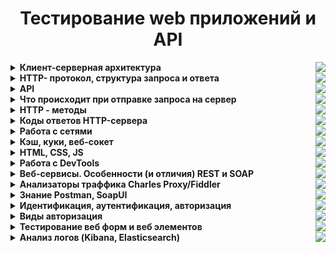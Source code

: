 <h1 align="center">Тестирование web приложений и API</h1>
<details><summary><b>Клиент-серверная архитектура</b><img align = "right" src="https://img.shields.io/badge/Изучено-50%25-blue?style=plastic&logo&logoColor=white"></summary></br> 
  
Клиентское приложение формирует запрос и отправляет его на сервер, после чего серверное программное обеспечение обрабатывает данный запрос, формирует ответ и передаёт его обратно клиенту. Протокол описывает, по каким правилам контакт клиента и сервера установлен и действует.  
  
**Как это работает:**  
- Клиент (браузер) отправляют строку запроса (HTTP-запрос), которая создается по определенным правилам, и запрашивает нужную веб-страничку на сервере.  
- Сервер принимает запрос и ищет у себя эту веб-страницу. По результатам этого поиска создается ответ клиенту (HTTP-ответ). Этот ответ тоже оформляется по определенным правилам.  
- Если все прошло успешно и страница найдена, то в этом ответе будет передан код нужной веб-страницы + дополнительная служебная информация.  
- Если произошел какой-то сбой, то будет передан код ошибки и дополнительная служебная информация.  
  
**Архитектура клиент-сервер:**  
 - *Двухуровневая.* Сторонние ресурсы не задействованы. Одна машина обрабатывает поступившие сообщения. В этом случае сервер должен быть высокопроизводительным. Несмотря на эти жесткие требования, архитектура очень надежная. Первый уровень – клиент отправляет запрос. Второй уровень – сервером принимается сообщение, обрабатывается и отправляется ответ.  
 - *Многоуровневая.* Речь идет о любой современной архитектуре СУБД. Принципиальное отличие и особенность: запросом клиента занимаются одновременно несколько серверных устройств. Операции перераспределяются, нагрузка на серверную машину снижена и оптимальная. Единственный минус: низкая надежность по сравнению с предыдущим вариантом.  
  
Преимущества и недостатки архитектуры клиент-сервер:  
  
**Плюсы:**  
 - к клиентским рабочим станциям выдвигают низкие запросы  
 - преимущественно все вычислительные операции выполняются на серверах  
 - гибкая система  
 - реально повысить защиту локальной сети  
  
**Недостатки:**  
 - серверные машины стоят в разы дороже, чем клиентские рабочие станции  
 - обслуживание серверов доверяют только квалифицированным и профессионально подготовленным специалистам  
 - работа клиентских компьютерных устройств остановлена, если в локальной сети «полетело» серверное оборудование  
</details>  

<details><summary><b>HTTP- протокол, структура запроса и ответа</b><img align = "right" src="https://img.shields.io/badge/Изучено-50%25-blue?style=plastic&logo&logoColor=white"></summary></br>  
  
**HTTP** – это протокол передачи информации в интернете, который расшифровывается как «протокол передачи гипертекста» (HyperText Transfer Protocol). Например, браузер отправляет единичный запрос на сервер, который в свою очередь обрабатывает его, формирует ответ и делится с браузером этим ответом – ресурсами в виде данных.  
  
Благодаря взаимодействию клиента и сервера в сети можно передавать данные. Изначально HTTP использовался только для гипертекстовых документов, но сейчас он может передавать любую информацию. Гипертекстовые документы также могут содержать гиперcсылки, при нажатии на которые формируется новый http-запрос, в ответе на который может содержаться другой гипертекстовый документ. Таким образом мы перемещаемся по страницам в интернете.  
  
HTTP-запрос состоит из трех элементов:  
1. стартовой строки, которая задает параметры запроса или ответа  
2. заголовка, который описывает сведения о передаче и другую служебную информацию  
3. тело (его не всегда можно встретить в структуре). Обычно в нем как раз лежат передаваемые данные. От заголовка тело отделяется пустой строкой. Важнейшим элементом структуры запроса является стартовая строка. Благодаря ей сервер понимает, что от него хотят.  
  
Вот как она устроена: **Метод + URL + HTTP/Версия**  
  
**Метод (иногда его называют HTTP-глаголом)** – описывает, какое именно действие нужно совершить со страницей. Можно придумать самые разные, но стандартных методов девять: GET, HEAD, POST, PUT, DELETE, CONNECT, OPTIONS, TRACE, PATCH. Их функциональность раскрывается в названии, они позволяют получить данные (GET), отправить данные на сервер (POST), удалить (DELETE) или заменить часть (PATCH). Чаще всего используют GET и POST, они нужны для чтения и отправки данных на сервер. Например вы зашли в соцсеть, увидели пост и решили оставить комментарий. Или зашли в интернет-магазин, решили что-то купить и оставили данные карты.  
  
**URL (Uniform Resource Locator)** – единообразный идентификатор ресурса, идентифицирует ресурс и определяет его точное местоположение. Именно с помощью URL записаны ссылки в интернете.  
  
**Версия** показывает, какую версию протокола нужно использовать в ответе сервера.  
  
HTTP-ответ строится примерно по тому же принципу, что и запрос: **HTTP/Версия + Код состояния + Пояснение**  
  
**Версия** совпадает с **версией** в запросе.  
  
**Код состояния** показывает статус запроса. Это трехзначное число, благодаря которому можно узнать, получен ли запрос, обработан ли он, какие ошибки есть. Например, одна из самых известных ошибок – 404 – сообщает о том, что сервер не нашел ресурс по адресу. Возможно, в запросе опечатка, ошибка или он не соответствует протоколу.  
  
**Чем отличаются HTTP и HTTPS**  
**HTTPS** – это расширение протокола HTTP, которое обеспечивает защиту передаваемых данных. Для сайта это важный параметр, так как шифрование позволяет ему обезопасить информацию, которую туда вводят люди (пароли, реквизиты кредитных карт), от хакерских атак. HTTP-протокол передает данные в открытую, поэтому их легко перехватить.  
  
HTTPS защищен SSL-сертификатом. Благодаря ему уязвимые данные шифруются сначала на клиенте (браузере, например) в результате чего они становятся похожи на случайный набор символов и только потом отправляются на сервер. Каждый раз при HTTP-запросе шифр меняется, поэтому успеть подобрать ключ и украсть данные довольно трудно.

</details>  

<details><summary><b>API</b><img align = "right" src="https://img.shields.io/badge/Изучено-40%25-blue?style=plastic&logo&logoColor=white"></summary></br>  
  
**API (аббревиатура от Application Programming Interface)** – интерфейс программирования приложений, позволяющий сервисам взаимодействовать, получать доступ и обмениваться данными.  
По сути API выступает в роли посредника между двумя приложениями или сервисами – оно предоставляет решения (классы, функции, структуры), реализованные в одном сервисе, и создает среду для создания нового приложения с применением этих решений.  
Пример *использования API, знакомый большинству интернет-пользователей – регистрация на сайте с помощью аккаунта социальной сети. Благодаря API сайт может подключиться к базе данных социальной сети и получить нужную ему информацию.*   
  
API можно подразделять по типу доступа:  
 - **Внутренние API** - доступны внутренним разработчикам компании и сотрудникам, используются для оптимизации рабочих процессов и снижения затрат  
 - **Партнерские API** - доступны бизнес-партнерам и потребителям продукта или услуги, используются для оптимизации процессов и разработки  
 - **Публичные API**  - доступны всем, используются для создания новых сервисов и популяризации существующего направления  
  
**Плюсы API:**  
 - Самый главный плюс работы с API – это экономия времени при разработке собственных сервисов. Программист получает готовые решения и ему не нужно тратить время на написание кода для функционала, который уже давно реализован  
 - В API могут учитываться нюансы, которые сторонний разработчик может не учесть или просто не знать, API дает приложениям определенную системность и предсказуемость – одна и та же функция с помощью API может быть реализована в разных приложениях так, что будет понятна и знакома всем пользователям  
 - API дает сторонним разработчикам доступ к закрытым сервисам  
  
**Минусы:**  
 - Если в основной сервис вносятся изменения и доработки, в API они могут попасть не сразу  
 - Разработчику доступны готовые решения, как именно они реализованы и как выглядит исходный код, он не знает  
 - API предназначен в первую очередь для общего использования, он может не подойти для создания какого-то особого функционала  
  
**Использование API на практике**  
Самые распространенные способы использования различных API разработчиками и компаниями по всему миру:  
1. Добавление в свои сервисы функционала социальных сетей и мессенджеров, калькуляторов валют, погоды и т.д. Стандартное рабочее решение, которое не требует долгих месяцев программирования  
2. Доступ к популярному сервису или хранилищу данных с соблюдением всех требований безопасности  
3. Внутренние нужды компании, например, разработка мобильного приложения под сайт, с последующей систематизацией всех данных  
  
</details>  

<details><summary><b>Что происходит при отправке запроса на сервер</b><img align = "right" src="https://img.shields.io/badge/Изучено-40%25-blue?style=plastic&logo&logoColor=white"></summary></br>   
  
Кратко:  
1. Вычисление IP адреса для указанного url через DNS сервер
2. Отправка браузером GET-запроса на сервер
3. Получение HTTP ответа от сервера
4. Загрузка страницы и всего что ей нужно
5. Формирование DOM-дерева
6. Формирование дерева рендера и сам рендеринг
7. Выполнение скриптов

Подробно:  
  
**Отправляем GET запрос:**
- Вводим url в адресную строку http://google.com
- Посылается запрос в DNS-сервер
- DNS-сервер определит IP адрес данного домена
- Браузер связывается с веб-сервером по этому адресу с портом :80
- Браузер отправляет серверу запрос и заголовки  
- После этого браузер отправляет серверу единичную пустую строку, сигнализируя о том, что содержимое сообщения закончилось.  
  
**Получаем ответ сервера:**
- Сервер отвечает специальным кодом, который обозначает статус запроса и включает ответ следующей формы: 200 OK [заголовки ответа]
- После этого посылается пустая строка
- Затем отправляется оставшийся контент HTML-страницы www.google.com.
- В зависимости от заголовков сервер может закрыть соединение или сохранять его  
  
**Загружаем документ страницы:**  
- Движок рендеринга начинает получать содержимое запрашиваемого документа от сетевого механизма браузера.
- HTML-парсер формирует из разметки DOM-дерево.
- Браузер начинает подгружать внешние ресурсы, связанные со страницей (стили, изображения, скрипты и так далее).
- На этом этапе браузер помечает документ, как интерактивный и начинает разбирать скрипты, находящиеся в «отложенном» состоянии: то есть те из них, что должны быть исполнены после парсинга.
- После этого статус документа устанавливается в состояние «complete» и инициируется событие загрузки («load»).
Отрисовываем страницу:
- Путём перебора DOM-узлов и вычисления для каждого узла значений CSS-стилей создаётся «Дерево рендера» (Render Tree или Frame Tree).
- Происходит сам процесс рендеринга
- После завершения рендеринга, браузер исполняет JavaScript-код
- Скрипты могут потребовать обработки дополнительных сетевых запросов, изменять страницу или её шаблон, что приведёт к повторению этапа рендеринга и отрисовки"
</details>  

<details><summary><b>HTTP - методы</b><img align = "right" src="https://img.shields.io/badge/Изучено-60%25-blue?style=plastic&logo&logoColor=white"></summary></br>  
  
**Метод GET** - запрашивает информацию из указанного источника и не влияет на его содержимое. Запрос доступен для кеширования данных и добавления в закладки. Длина запроса ограничена (макс. длина URL - 2048). Примечание: Строка запроса (имя/значение) отправляется в URL.  
  
Запрос:  
*GET /doc.txt HTTP/1.1  
Host: site.com*  
  
Ответ:  
*HTTP/1.1 200 OK  
Content-Type: text/plain; charset=UTF-8  
Title: Заголовок  
Text: Текст*  
  
**Метод POST** - используется для отправки данных, что может оказывать влияние на содержимое ресурса. В отличие от метода GET запросы POST не могут быть кешированы, они не остаются в истории браузера и их нельзя добавить в закладки. Запросы POST не ограничиваются в объеме. Примечание: Отправляемые данные содержатся в теле запроса.
  
Запрос:  
*POST /doc.txt HTTP/1.1  
Host: site.com  
Title=Заголовок  
Text=Текст*  
  
Если файла не было, возвращается ответ:  
*HTTP/1.1 201 Created  
Location: /doc.txt*  
  
Если файл был, возвращается ответ:  
*HTTP/1.1 200 OK  
Content-Type: text/plain; charset=UTF-8  
Добавлен контент в пустой файл «doc.txt»*  
  
**Метод HEAD**  - аналогичен методу GET, однако в ответе сервера содержится только заголовок, без тела. Обычно применяется для того, чтобы проверить, существует ли ресурс по указанному адресу, а также не изменился ли он с момента последнего обращения.  
  
Запрос:  
*HEAD /doc.txt HTTP/1.1  
Host: site.com*  
  
Ответ:  
*HTTP/1.1 200 OK  
Content-Type: text/plain; charset=UTF-8*  
  
**Метод PUT** - загружает содержимое запроса на указанный в запросе URI. Если по заданному URI ресурса нет, то сервер создает его, возвращая статус 201 (Created).  
  
Запрос:  
*PUT /doc.txt HTTP/1.1  
Host: site.com  
Title=Новый заголовок  
Text=Новый текст*  
  
Если файл был, возвращается ответ:  
*HTTP/1.1 200 OK  
Content-Type: text/plain; charset=UTF-8  
Изменен контент в файле «doc.txt»*  
  
Если файла не было, возвращается ответ:  
*HTTP/1.1 201 Created  
Content-Type: text/plain; charset=UTF-8  
Изменен контент в файле «doc.txt»*  
  
**Метод DELETE** - удаляет указанный ресурс.  
  
Запрос:  
*DELETE /doc.txt HTTP/1.1  
Host: site.com*  
  
Ответ:  
*HTTP/1.1 200 OK  
Content-Type: text/plain; charset=UTF-8  
Файл «doc.txt» удален*  
  
**Метод  OPTIONS** - используется для описания параметров коммуникации между клиентом и сервером.  
  
**Метод CONNECT** - преобразует соединение запроса в прозрачный TCP/IP-туннель.  
  
Все HTTP Methods можно разделить на три большие группы:  
**Безопасные** — не меняют данные, можно выполнять их в любой последовательности. К ним относятся GET, HEAD и OPTIONS.  
**Идемпотентные** — при повторном выполнении результаты ожидаемо одинаковые. GET, HEAD, PUT, DELETE, OPTIONS, TRACE.  
**Неидемпотентные** — при повторном выполнении результаты будут отличаться. POST и PATCH.  
</details>  
  
<details><summary><b>Коды ответов HTTP-сервера</b><img align = "right" src="https://img.shields.io/badge/Изучено-30%25-blue?style=plastic&logo&logoColor=white"></summary></br>  
  
**Код состояния HTTP** - часть первой строки ответа сервера, который информирует клиента о результате запроса.   
Состоит он из трех цифр, первая из которых указывает на класс состояния. За цифрами идет фраза, которая объясняет причину ответа.  
  
<table>
  <tr>
    <th>Статус кода </th>
    <th>Сообщение</th>
    <th>Описание</th>
  </tr>
  <tr>
    <td colspan="3" align = "center"><b>1xx:  Информация</b></td>
  </tr>
  <tr>
    <td>100</td>
    <td>Continue</td>
    <td>Продолжай. Сервер удовлетворён начальными сведениями о запросе, и клиент может продолжать</td>
  </tr>
  <tr>
    <td>101</td>
    <td>Switching Protocols</td>
    <td>Переключение протоколов. Клиент, пославший запрос, предлагает перейти на более подходящий для указанного ресурса протокол</td>
  </tr>
  <tr>
    <td>103</td>
    <td>Checkpoint</td>
    <td>Контрольная точка. Используется в запросах с возможностью продолжения для возобновления после прерывания запросов POST или PUT</td>
  </tr> 
  <tr>
    <td colspan="3" align = "center"><b>2xx: Успех</b></td>
  </tr>
  <tr>
    <td>200</td>
    <td>OK</td>
    <td>OK — успешный запрос. HTTP запрос успешно обработан</td>
  </tr>   
  <tr>
    <td>201</td>
    <td>Created</td>
    <td>Создано. В результате успешного выполнения запроса был создан новый ресурс</td>
  </tr> 
  <tr>
    <td>202</td>
    <td>Accepted</td>
    <td>Принято. Запрос был принят в обработку, но обработка еще не завершена</td>
  </tr> 
  <tr>
    <td>203</td>
    <td>Non-Authoritative Information</td>
    <td>Не авторитетная информация. Запрос был успешно обработан (аналогично ответу 200), но в этом случае передаваемая информация была взята не из первичного источника (например, из резервной копии или другого сервера) и может быть неактуальной</td>
  </tr>
  <tr>
    <td>204</td>
    <td>No Content</td>
    <td>Нет контента.Запрос был успешно обработан, но не вернул какой-либо контент</td>
  </tr>
  <tr>
    <td>205</td>
    <td>Reset Content</td>
    <td>Сброс контента. Запрос был обработан, но не вернул контент. При этом требуется сброс введенных данных клиентом</td>
  </tr>
  <tr>
    <td>206</td>
    <td>Partial Content</td>
    <td>Часть контента. Сервер успешно обработал только часть запроса</td>
  </tr>
  <tr>
    <td colspan="3" align = "center"><b>3xx: Перенаправление</b></td>
  </tr>  
  <tr>
    <td>300</td>
    <td>Multiple Choices</td>
    <td>Выбор из нескольких вариантов. Сервер передаёт с сообщением список из нескольких возможных вариантов перенаправления альтернатив (максимум 5 вариантов). Клиент может выбрать один из них</td>
  </tr>
  <tr>
    <td>301</td>
    <td>Moved Permanently</td>
    <td>Окончательно перемещено. Страница окончательно перемещена на другой URL</td>
  </tr>
  <tr>
    <td>302</td>
    <td>Found</td>
    <td>Найдено /временно перемещено. Запрашиваемая страница была найдена / временно перенесена на другой URL</td>
  </tr>  
  <tr>
    <td>303</td>
    <td>See Other</td>
    <td>Cмотрите другое. Запрашиваемая страница не найдена по другому URL</td>
  </tr>
  <tr>
    <td>304</td>
    <td>Not Modified</td>
    <td>Без изменений. Запрашиваемый документ не был изменен с момента последнего запроса</td>
  </tr> 
  <tr>
    <td>306</td>
    <td>Switch Proxy</td>
    <td>Использовавшийся раньше код ответа, в настоящий момент зарезервирован</td>
  </tr>  
  <tr>
    <td>307</td>
    <td>Temporary Redirect</td>
    <td>Временный редирект. Запрашиваемый ресурс на короткое время доступен по другому URL</td>
  </tr> 
  <tr>
    <td>308</td>
    <td>Resume Incomplete</td>
    <td>Перемещено навсегда / возобновление после прерывания. Запрашиваемая страница была перенесена на новый URL на постоянной основе (редирект 308 сохраняет HTTP метод, в отличии от 301-го, где возможно его изменение), либо предлагается возобновить прерванный PUT или POST запрос</td>
  </tr>
  <tr>
    <td colspan="3" align = "center"><b>4xx: Ошибки клиента</b></td>
  </tr> 
  <tr>
    <td>400</td>
    <td>Bad Request</td>
    <td>Некорректный запрос. Запрос не может быть обработан, поскольку содержит синтаксическую ошибку</td>
  </tr>
  <tr>
    <td>401</td>
    <td>Unauthorized</td>
    <td>Не авторизован. Запрос обрабатывается, но доступ к запрашиваемому ресурсу не предоставляется, поскольку клиент не авторизован</td>
  </tr> 
  <tr>
    <td>402</td>
    <td>Payment Required</td>
    <td>Не используется. Зарезервирован для использования в будущем</td>
  </tr> 
  <tr>
    <td>403</td>
    <td>Forbidden</td>
    <td>Запрещено. Сервер понял запрос, но он не выполняет его из-за ограничений прав доступа к указанному ресурсу</td>
  </tr>
  <tr>
    <td>404</td>
    <td>Not Found</td>
    <td>Не найдено. Запрашиваемая страница не найдена. Сервер понял запрос, но не нашёл соответствующего ресурса по указанному URL (Самая распространенная ошибка в Интернете, возникает из-за неправильно указанного URL)</td>
  </tr>
  <tr>
    <td>405</td>
    <td>Method Not Allowed</td>
    <td>Mетод не поддерживается. Запрос был сделан методом, который не поддерживается данным ресурсом</td>
  </tr>
  <tr>
    <td>406</td>
    <td>Not Acceptable</td>
    <td>Не принимается. Сервер может сгенерировать только такой ответ, который клиент не принимает. (например, на другом языке)</td>
  </tr>
  <tr>
    <td>407</td>
    <td>Proxy Authentication Required</td>
    <td>Требуется аутентификация прокси. Ответ аналогичен коду 401 за исключением того, что аутентификация производится для прокси-сервера</td>
  </tr>
  <tr>
    <td>408</td>
    <td>Request Timeout</td>
    <td>Время ожидания истекло. Запрос клиента к серверу занял слишком много времени</td>
  </tr>
  <tr>
    <td>409</td>
    <td>Conflict</td>
    <td>Конфликт. Запрос не может быть обработан по причине конфликта с другим запросом или конфигурацией сервера</td>
  </tr>  
  <tr>
    <td>410</td>
    <td>Gone</td>
    <td>Недоступен. Доступный по указанному URL раньше был доступен, но был удалён или недоступен</td>
  </tr>
  <tr>
    <td>411</td>
    <td>Length Required</td>
    <td>Нужна длина. Длина контента не определена, и сервер не принимает запрос без этого. Повторный запрос должен содержать заголовок ""Content-Length""</td>
  </tr>
  <tr>
    <td>412</td>
    <td>Precondition Failed</td>
    <td>Не выполнено предварительное условие. Предварительное условие, указанное в запросе, не было выполнено</td>
  </tr>
  <tr>
    <td>413</td>
    <td>Request Entity Too Large</td>
    <td>Слишком большой запрос. Размер запроса превышает максимальный размер запроса, принимаемого сервером</td>
  </tr>  
  <tr>
    <td>414</td>
    <td>Request-URI Too Long</td>
    <td>Слишком длинный URI. Серверу не удается обработать запрос по причине длинного URI. Такая ошибка может возникнуть, когда клиент пытается передать длинные параметры через метод GET, а не POST</td>
  </tr>
  <tr>
    <td>415</td>
    <td>Unsupported Media Type</td>
    <td>Неподдерживаемый формат. Формат не поддерживается, и сервер не может принять запрос</td>
  </tr>
  <tr>
    <td>416</td>
    <td>Requested Range Not Satisfiable</td>
    <td>Недопустимый диапазон. Диапазон байтов, запрошенный клиентом, находится за пределами ресурса</td>
  </tr>
  <tr>
    <td>417</td>
    <td>Expectation Failed</td>
    <td>Ожидания не оправдались. Сервер не может удовлетворить требования заголовка Expect, так как поле заголовка не соответствует ожиданиям</td>
  </tr>
  <tr>
    <td colspan="3" align = "center"><b>5xx: Ошибки сервера</b></td>
  </tr>
  <tr>
    <td>500</td>
    <td>Internal Server Error</td>
    <td>Внутренняя ошибка сервера. Любая внутренняя ошибка сервера, которую сервер не может конкретизировать</td>
  </tr>
  <tr>
    <td>501</td>
    <td>Not Implemented</td>
    <td>Не реализовано. Сервер не распознает указанного в запросе метода и не может обработать запрос</td>
  </tr>
  <tr>
    <td>502</td>
    <td>Bad Gateway</td>
    <td>Ошибка шлюза. Сервер, выступая в роли шлюза или прокси-сервера, получил недействительное ответное сообщение от вышестоящего сервера</td>
  </tr>
  <tr>
    <td>503</td>
    <td>Service Unavailable</td>
    <td>Сервис недоступен. Сервер не доступен в данный момент (перегружен, отключен, на техническом обслуживании)</td>
  </tr>
  <tr>
    <td>504</td>
    <td>Gateway Timeout</td>
    <td>Время ожидания ответа шлюзом истекло. Сервер, выступая в роли шлюза или прокси-сервера, не получил ответа от вышестоящего сервера в отведенное время</td>
  </tr>
  <tr>
    <td>505</td>
    <td>HTTP Version Not Supported</td>
    <td>Версия HTTP не поддерживается. Версия протокола HTTP, используемая в запросе, не поддерживается сервером</td>
  </tr>
  <tr>
    <td>511</td>
    <td>Network Authentication Required</td>
    <td>ребуется аутентификация. Для получения доступа к сети, клиент должен пройти аутентификацию. Ошибка генерируется сервером-посредником, к примеру, сервером интернет-провайдера, если нужно ввести пароль для получения доступа к сети через платную точку доступа</td>
  </tr>  
</table>  
</details>
   
<details><summary><b>Работа с сетями</b><img align = "right" src="https://img.shields.io/badge/Изучено-30%25-blue?style=plastic&logo&logoColor=white"></summary></br>  
<img width = '500' align ='right' src="https://media.fs.com/images/community/upload/kindEditor/202205/04/osi-and-tcpip-dod-1651635668-kyjUkvqPPo.jpg" />   
  
**Сетевая модель OSI (базовая эталонная модель взаимодействия открытых систем)** — абстрактная сетевая модель для коммуникаций и разработки сетевых протоколов.  
На этапе зарождения компьютерных сетей не было единых стандартов. Каждый разработчик использовал свои наработки, которые не работали с технологиями других. Очевидно, что необходимо было придумывать общее решение. Эту задачу взяла на себя международная организация по стандартизации (ISO — International Organization for Standartization). После изучения и анализа технологий различных разработчиков и вендоров родилась модель OSI, релиз которой состоялся в 1984 году. Модель вобрала в себя и систематизировала все наработки и технические реализации. Проблема ее была только в том, что ее разрабатывали около 7 лет. Пока специалисты спорили, как ее лучше сделать, другие модели модернизировались и набирали обороты. В настоящее время модель OSI не используют. Она применяется только в качестве обучения сетям и на теории объясняет как устроена и работает сеть.  
  
**Сетевая модель OSI**  
 - состоит из 7 уровней  
 - каждый уровень выполняет определенную ему роль и задачи  
 - нельзя перескакивать с уровня на уровень  
 - весь путь должен проходить строго с верхнего на нижний и с нижнего на верхний. Такие процессы получили название инкапсуляция (с верхнего на нижний) и деинкапсуляция (с нижнего на верхний)  
 - на каждом уровне передаваемая информация называется по-разному  
  
**Уровни OSI**  
  
<img width = '700'  align ='center' src="https://learn.trudmore.ru/assets/uploads/2017/08/osi.png" />  
  
**Первый, физический уровень (physical layer, L1)**  
Отвечает за обмен физическими сигналами между физическими устройствами, «железом». Компьютерное железо не понимает, что такое картинка или что на ней изображено, железу картинка понятна только в виде набора нулей и единиц, то есть бит. В данном случае бит является блоком данных протокола, сокращенно PDU (Protocol Data Unit).  
Каждый уровень имеет свои PDU, представляемые в той форме, которая будет понятна на данном уровне и, возможно, на следующем до преобразования. Работа с чистыми данными происходит только на уровнях с пятого по седьмой.  
Устройства физического уровня оперируют битами. Они передаются по проводам (например, через оптоволокно) или без проводов (например, через Bluetooth или IRDA, Wi-Fi, GSM, 4G и так далее).  
  
**Второй уровень, канальный (data link layer, L2)**  
Второй уровень решает проблему адресации при передаче информации. Канальный уровень получает биты и превращает их в кадры (frame, также «фреймы»). Задача здесь — сформировать кадры с адресом отправителя и получателя, после чего отправить их по сети.  
У канального уровня есть два подуровня — это MAC и LLC. MAC (Media Access Control, контроль доступа к среде) отвечает за присвоение физических MAC-адресов, а LLC (Logical Link Control, контроль логической связи) занимается проверкой и исправлением данных, управляет их передачей.  
На втором уровне OSI работают коммутаторы, их задача — передать сформированные кадры от одного устройства к другому, используя в качестве адресов только физические MAC-адреса.  
  
**Третий уровень, сетевой (network layer, L3)**  
На третьем уровне появляется новое понятие — маршрутизация. Для этой задачи были созданы устройства третьего уровня — маршрутизаторы (их еще называют роутерами). Маршрутизаторы получают MAC-адрес от коммутаторов с предыдущего уровня и занимаются построением маршрута от одного устройства к другому с учетом всех потенциальных неполадок в сети.  
На сетевом уровне активно используется протокол ARP (Address Resolution Protocol — протокол определения адреса). С помощью него 64-битные MAC-адреса преобразуются в 32-битные IP-адреса и наоборот, тем самым обеспечивается инкапсуляция и декапсуляция данных.  
  
**Четвертый уровень, транспортный (transport layer, L4)**  
Четвертый уровень — главной задачей является транспортировка пакетов. Естественно, при транспортировке возможны потери, но некоторые типы данных более чувствительны к потерям, чем другие. Например, если в тексте потеряются гласные, то будет сложно понять смысл, а если из видеопотока пропадет пара кадров, то это практически никак не скажется на конечном пользователе. Поэтому, при передаче данных, наиболее чувствительных к потерям на транспортном уровне используется протокол TCP, контролирующий целостность доставленной информации.  
Для мультимедийных файлов небольшие потери не так важны, гораздо критичнее будет задержка. Для передачи таких данных, наиболее чувствительных к задержкам, используется протокол UDP, позволяющий организовать связь без установки соединения.  
При передаче по протоколу TCP, данные делятся на сегменты. Сегмент — это часть пакета. Когда приходит пакет данных, который превышает пропускную способность сети, пакет делится на сегменты допустимого размера. Сегментация пакетов также требуется в ненадежных сетях, когда существует большая вероятность того, что большой пакет будет потерян или отправлен не тому адресату. При передаче данных по протоколу UDP, пакеты данных делятся уже на датаграммы. Датаграмма (datagram) — это тоже часть пакета, но ее нельзя путать с сегментом.  
Первые четыре уровня — специализация сетевых инженеров, но с последними тремя они не так часто сталкиваются, потому что пятым, шестым и седьмым занимаются разработчики.  
  
**Пятый уровень, сеансовый (session layer, L5)**  
Сеансовый уровень отвечает за поддержку сеанса или сессии связи. Пятый уровень оказывает услугу следующему: управляет взаимодействием между приложениями, открывает возможности синхронизации задач, завершения сеанса, обмена информации.  
Службы сеансового уровня зачастую применяются в средах приложений, требующих удаленного вызова процедур, т.е. чтобы запрашивать выполнение действий на удаленных компьютерах или независимых системах на одном устройстве (при наличии нескольких ОС).  
Примером работы пятого уровня может служить видеозвонок по сети. Во время видеосвязи необходимо, чтобы два потока данных (аудио и видео) шли синхронно. Когда к разговору двоих человек прибавится третий — получится уже конференция. Задача пятого уровня — сделать так, чтобы собеседники могли понять, кто сейчас говорит.  
  
**Шестой уровень, представления данных (presentation layer, L6)**  
Шестой уровень занимается тем, что представляет данные (которые все еще являются PDU) в понятном человеку и машине виде. Например, когда одно устройство умеет отображать текст только в кодировке ASCII, а другое только в UTF-8, перевод текста из одной кодировки в другую происходит на шестом уровне.  
Шестой уровень также занимается представлением картинок (в JPEG, GIF и т.д.), а также видео-аудио (в MPEG, QuickTime). Помимо перечисленного, шестой уровень занимается шифрованием данных, когда при передаче их необходимо защитить.  
  
**Седьмой уровень, прикладной (application layer)**  
Прикладной уровень — это то, с чем взаимодействуют пользователи, своего рода графический интерфейс всей модели OSI, с другими он взаимодействует по минимуму.  
Все услуги, получаемые седьмым уровнем от других, используются для доставки данных до пользователя. Протоколам седьмого уровня не требуется обеспечивать маршрутизацию или гарантировать доставку данных, когда об этом уже позаботились предыдущие шесть. Задача седьмого уровня — использовать свои протоколы, чтобы пользователь увидел данные в понятном ему виде.  
Протоколы здесь используют UDP (например, DHCP) или TCP (например, HTTP, HTTPS, SFTP (Simple FTP), DNS). Прикладной уровень является самым верхним по иерархии, но при этом его легче всего объяснить.  

</details>
  
<details><summary><b>Кэш, куки, веб-сокет</b><img align = "right" src="https://img.shields.io/badge/Изучено-60%25-blue?style=plastic&logo&logoColor=white"></summary></br> 
  
**Кэшем** называется место на диске или в оперативной памяти, где хранится временная информация. Наиболее распространенный тип кэша — браузерный, он помогает сэкономить трафик и время загрузки страниц (что является важным показателем эффективной работы сайта и положительно сказывается на пользовательском опыте). С помощью технологии кэширования HTML-страниц, изображений и других веб-элементов сайты загружаются значительно быстрее при их повторном посещении. Кэш здесь выступает своеобразным промежуточным буфером. Для отображения веб-страниц браузер обращается к кэшу, а остальное содержимое запрашивает с сервера.  
  
Браузерное кэширование для клиент-серверного приложения схематично можно представить себе так:  
 - Клиент (браузер) отправляет запрос на сервер с целью загрузить определенную веб-страницу  
 - Сервер на своей стороне формирует ответ и возвращает клиенту пакеты данных, содержащих элементы веб-страницы (HTML и CSS файлы, скрипты, мультимедиа и т.д.)  
 - Браузер получает ответ от сервера и отображает страницу, при этом кэшируя некоторые данные  

**Cookie** — это небольшие служебные файлы, которые хранятся на компьютере пользователя. Они содержат данные, относящиеся к пользователю, его предпочтениям и действиям на конкретном сайте: данные для авторизации (логин и пароль), индивидуальные настройки, посещенные страницы, совершенные действия, товары в корзине, дата и время посещения и т.д. Когда пользователь повторно заходит на сайт, браузер отправляет cookie на сервер, чтобы рассказать сайту о предыдущих активностях пользователя. Cookie обладают определенным сроком жизни, по истечении которого они удаляются.  
  
**Зачем нужны cookie?**   
Cookie помогают улучшить пользовательский опыт использования интернет-ресурсов, сделать работу в интернете более комфортной и быстрой.  
Приведем примеры использования:  
 - Аутентификация пользователя: благодаря cookie пользователям не приходится при каждом посещении сайта заново вводить логин и пароль. Нагрузка на сервер несколько снижается (поскольку данные подтягиваются не напрямую с сервера)  
 - Покупки в интернет-магазинах: cookie позволяют запоминать выбранные товары, так, что они сохраняются в корзине, даже если закрыть сайт/приложение  
 - Персональные предпочтения и настройки пользователя: сохранение этих данных помогают не настраивать заново при каждом посещении регион, язык, стиль оформления и т.д.   
В соответствии с Общим регламентом по защите данных (GDPR) веб-сайты должны оповещать пользователей об использовании файлов cookie, как они и делают с помощью всплывающих окон. Отказаться от использования можно (если такая возможность предоставляется), по правилам GDPR доступ к сервису при этом не будет запрещен или ограничен. Однако надо помнить, что в этом случае пользоваться, например, интернет-магазином станет неудобно. 
  
**Разница между куки и кэш**  
 - Cookie хранят данные, относящиеся к пользователю, его предпочтениям, настройкам и действиям на веб-страницах и используются для более комфортного использования интернет-ресурсов. Кэш хранит некоторое содержимое веб-сайта и используется для ускорения доступа к данным, снижения нагрузки на сервер, более быстрой загрузки сайта. 
 - Cookie-файлы весят обычно немного, поскольку представляют собой текстовые документы, в то время как кэш может занимать много места.  
 - Cookie обычно удаляются по истечению срока действия, в то время как кэш хранится на устройстве до тех пор, пока пользователь вручную его не очистит.  
  
**Веб-сокеты (Web Sockets)** — это передовая технология, которая позволяет создавать интерактивное соединение между клиентом (браузером) и сервером для обмена сообщениями в режиме реального времени. Веб-сокеты, в отличие от HTTP, позволяют работать с двунаправленным потоком данных, что делает эту технологию совершенно уникальной.  
  
**WebSocket** особенно хорош для сервисов, которые нуждаются в постоянном обмене данными, например онлайн игры, торговые площадки, чат-приложения, работающие в реальном времени, и т.д.
</details>
  
<details><summary><b>HTML, CSS, JS</b><img align = "right" src="https://img.shields.io/badge/Изучено-60%25-blue?style=plastic&logo&logoColor=white"></summary></br> 
   
<b>Справочники:</b>
  
<a height = 100href="https://www.w3schools.com/html/"><img  src="https://img.shields.io/badge/-html-05122A?style=for-the-badge&logo=HTML5&logoColor=1572B6" /> </a>
<a href="https://www.w3schools.com/css/"><img  src= "https://img.shields.io/badge/CSS3-1572B6?style=for-the-badge&logo=css3&logoColor=white" /> </a>
<a href="https://www.w3schools.com/js/" target="_blank"><img  src="https://img.shields.io/badge/javascript%20-%23323330.svg?&style=for-the-badge&logo=javascript&logoColor=%23F7DF1E" /> </a>  
  
**HTML** отображает язык разметки гипертекста. «Язык разметки» означает, что HTML использует теги для идентификации различных типов контента и целей, которые каждый преследует на веб-странице.

Для разметки используются **HTML-теги**, также известные как «элементы». Они имеют довольно интуитивные типы: заголовки, теги абзацев, теги изображений и т. д. 
Каждая веб-страница состоит из нескольких тегов HTML, обозначающих определенный тип контента на странице. Каждый тип содержимого на странице «обернут», т. е. окружен тегами. Например, слова, которые вы сейчас читаете, являются частью абзаца. Если кодировать эту страницу с нуля, этот абзац начался бы с тега абзаца открытия: &lt;p&gt;. Часть «тега» обозначается открытыми скобками, а буква «p» сообщает компьютеру, что мы открываем абзац вместо какого-либо другого типа содержимого.  
  
После того, как тег был открыт, все следующее содержимое считается частью этого тега, пока вы не закроете его. Когда абзац заканчивается, нужно ставить тег заключительного абзаца: &lt;/ p&gt;. Обратите внимание, что закрывающие теги выглядят точно так же, как открывающие теги, за исключением того, что после левой угловой скобки есть косая черта. Вот пример:  
  
*&lt;p&gt; Это абзац. &lt;/ p&gt;*
  
Используя HTML, вы можете добавлять заголовки, форматировать абзацы, разрывы строк, создавать списки, выделять текст, создавать специальные символы, вставлять изображения, создавать ссылки, создавать таблицы, управлять некоторым стилем и многое другое.  
  
**CSS** - это каскадные таблицы стилей. Этот язык разметки определяет, как HTML-элементы веб-сайта должны отображаться на интерфейсе страницы.  
Если HTML - это гипсокартон, CSS - это краска.  
  
В то время как HTML является основной структурой сайта, CSS - это то, что дает всему вашему сайту стиль. Цвета, интересные шрифты и фоновые изображения – все это заслуга CSS. Этот язык влияет на все настроение веб-страницы, что делает его невероятно мощным инструментом и важным навыком для веб-разработчиков. Он также позволяет веб-сайтам адаптироваться к различным размерам экрана и типам устройств.  
  
**JavaScript** - это логический язык программирования, который можно использовать для изменения содержимого веб-сайта и заставить его вести себя по-разному в ответ на действия пользователя. Общее использование JavaScript включает в себя окна подтверждения, призывы к действию и добавление новых идентификаторов к существующей информации. Короче говоря, JavaScript - это язык программирования, который позволяет веб-разработчикам создавать интерактивные сайты с динамичными элементами.  
 - Всплывающие окна  
Одним из примеров JavaScript в действии являются окна, которые появляются на вашем экране. Подумайте, как в последний раз, когда вы ввели свою информацию в онлайн-форму, и появилось окно с подтверждением, попросив вас нажать «ОК» или «Отменить», чтобы продолжить. Это стало возможным благодаря JavaScript - в коде вы найдете инструкцию if else, которая говорит компьютеру делать что-то одно, если пользователь нажимает «ОК», и другое дело, если пользователь нажимает «Отмена».  
 - Призыв к действию  
Другим примером JavaScript является призыв к действию (CTA), подобно тем, которые помещаются в сообщения в блоге, которые появляются в нижней правой части экрана. Вот как это выглядит:  
 - Сохранение новой информации  
JavaScript особенно полезен для назначения новых идентификаторов существующим элементам веб-сайта в соответствии с решениями, которые пользователь делает во время посещения страницы. Предположим, вы создаете целевую страницу с формой, которую хотите генерировать, путем сбора информации о посетителе сайта. Возможно, у вас есть «строка» JavaScript, предназначенная для имени пользователя. Эта строка может выглядеть примерно так:  
`function updateFirstname() {`  
`let firstname = prompt('First Name');`  
`}`
  
Затем, после того как посетитель веб-сайта вводит свое имя и любую другую информацию, требуемую на целевой странице и представляет форму, это действие обновляет идентификацию первоначально неопределенного элемента «firstname» в вашем коде.  
 - Безопасность, игры и спецэффекты  
Другие варианты использования JavaScript: создание паролей безопасности, формы проверки, интерактивные игры, анимации и спецэффекты. Он также используется для создания мобильных приложений и создания серверных приложений. Вы можете добавить JavaScript в HTML-документ, добавив эти «скрипты» или фрагменты кода JavaScript в заголовок или тело вашего документа. Программировать – достаточно непросто, но как только вы изучите основы, будет легче освоить более продвинутые языки программирования.
  
</details>
<details><summary><b>Работа с DevTools</b><img align = "right" src="https://img.shields.io/badge/Изучено-70%25-blue?style=plastic&logo&logoColor=white"></summary></br> 
  
**Chrome DevTools** — это набор инструментов, встроенных в браузер Google Chrome, для создания и отладки сайтов. С их помощью можно просматривать исходный код сайта, отлаживать работу frontend: HTML, CSS и JavaScript. Также DevTools позволяет проверять сетевой трафик, быстродействие сайта и многое другое.  
  
**Как начать работу с DevTools**  
Инструмент используют инженеры по тестированию, веб-разработчики и другие специалисты. Открыть DevTools из браузера Google Chrome можно тремя способами:  
 - Сочетанием горячих клавиш: для Windows и Linux Ctrl + Shift + I, для macOS cmd + Shift + I  
 - В контекстном меню: на странице в любом месте кликнуть правой кнопкой мыши и выбрать «Просмотреть код». Главное — не путать с «Просмотр кода страницы», эта опция покажет исходный код вне DevTools.  
 - Через меню браузера: в правом верхнем углу нажать на три точки, в меню выбрать раздел «Дополнительные инструменты» и далее «Инструменты разработчика».  
  
**Какие вкладки есть в DevTools**    
<img height = '400' src="https://blog.skillfactory.ru/wp-content/uploads/2021/11/2-3.png" />  
**Elements.** Здесь отображается весь HTML- и CSS-код открытой страницы. На данной вкладке можно просмотреть и внести исправления в файлы CSS и JavaScript, изменить элементы DOM (программного интерфейса (API) для HTML- и XML-документов). Отредактировать HTML-элементы на странице, открытой в браузере, можно, кликнув по нужному элементу правой кнопкой мыши и выбрав пункт Edit as HTML. Изменения можно наблюдать в режиме реального времени. Манипуляции отображаются только в браузере и не видны другим пользователям. Для того чтобы применить исправленное, необходимо поработать с соответствующими файлами на веб-сервере.  
  
<img height = '400' src="https://blog.skillfactory.ru/wp-content/uploads/2021/11/3-4.png" />   
  
**Console.** Консоль позволяет смотреть вывод JavaScript, а также исполнять свой код для тестирования и отладки страницы. Если на открытой странице не подгрузились какие-либо данные, например стили, шрифты или картинки, здесь отобразятся соответствующие ошибки с подробным описанием. Также в консоль можно ввести команду на языке JavaScript, и она выполнится.  
Вкладка Console отображает все ошибки при загрузке страницы  
  
<img height = '400' src="https://blog.skillfactory.ru/wp-content/uploads/2021/11/4-4.png" />   
    
**Sources.** Вкладка отображает загруженные файлы из всех источников, к которым обращался сайт. В большей степени она используется при отладке кода, позволяет увидеть все файлы и просмотреть их содержимое. Sources можно использовать в качестве полноценного редактора кода, получив доступ к локальным файлам через Workspaces.  
  
<img height = '400' src="https://blog.skillfactory.ru/wp-content/uploads/2021/11/5-3.png" />   
      
**Network.** На вкладке отображаются сетевые запросы, который делает сайт. Как правило, ее используют при оптимизации скорости загрузки страницы, а также для мониторинга выполняемых запросов. Запросы к данным представлены в виде таблицы. Сверху расположены инструменты: очистка таблицы, включение и отключение записи запросов и другие. Под таблицей можно увидеть количество запросов, общее время загрузки всех данных, время загрузки DOM и ресурсов, участвующих в отображении текущей страницы.  
  
<img height = '400' src="https://blog.skillfactory.ru/wp-content/uploads/2021/11/7-3.png" />   
        
**Performances.** Вкладка отображает нагрузку, которую создает сайт на компьютер пользователя. Здесь можно увидеть показатели FPS, загрузки CPU и сетевые запросы, необходимые данные и инструменты для повышения производительности страницы. На панели есть таймлайн использования сети, выполнения JavaScript и загрузки памяти. После первого построения таймлайнов можно найти данные о всем жизненном цикле страницы и выполнении кода.  
Также можно посмотреть время исполнения отдельных частей кода и выбрать конкретный период на шкале, чтобы увидеть, какие процессы происходили в этот интервал. Все это позволяет проанализировать каждое событие, которое происходило в момент загрузки или во время взаимодействия с пользователем.  
  
<img height = '400' src="https://blog.skillfactory.ru/wp-content/uploads/2021/11/6-3.png" />   
  
**Memory.** Здесь расположено несколько инструментов, которые помогают отслеживать, какую нагрузку на систему оказывает выполнение кода:  
 - **Heap Snapshot.** С помощью него можно посмотреть, как распределяется память между объектами JavaScript и связанными с ними элементами DOM.  
 - **Allocation instrumentation on timeline.** Этот инструмент используется для устранения утечек памяти. Он показывает, как распределяется память между переменными в коде.  
 - **Allocation sampling.** Профайлер записывает, как распределяется память на отдельные функции JavaScript.  
  
<img height = '400' src="https://blog.skillfactory.ru/wp-content/uploads/2021/11/8-3.png" />   
  
**Application.** Панель, где можно быстро очистить хранилище и кэш, а также управлять базами данных.  
  
<img height = '400' src="https://blog.skillfactory.ru/wp-content/uploads/2021/11/9-3.png" />   
  
**Security.** Отвечает за надежность ресурса. Здесь можно получить информацию о данных протокола и сертификата безопасности, если они есть. Также, если источник небезопасный, узнать, какие именно запросы не защищены. Поэтому этот инструмент, как правило, используется для решения проблем со смешанным контентом и другими подобными задачами.  
  
<img height = '400' src="https://blog.skillfactory.ru/wp-content/uploads/2021/11/10-3.png" />   
  
**Lighthouse.** На этой вкладке можно проверить производительность сайта.  
 1. **Performance.** Позволяет узнать скорость загрузки сайта. Итоговый показатель зависит от времени загрузки интерактивных элементов, шрифтов и прочего контента, а также от времени блокировки и отрисовки стилей.  
 2. **Progressive Web App.** Позволяет проверить, регистрирует ли сайт Service Workers, возможна ли работа сайта офлайн, а также возвращает ошибку 200.
 3. **Best Practices.** Помогает проверить безопасность сайта и узнать, применяются ли современные стандарты веб-разработки. На показатель влияет использование устаревших API, HTTPS, корректность кодировки и многое другое.  
 4. **Accessibility.** Позволяет узнать, насколько удобен сайт, как воспринимается контент и можно ли управлять интерфейсом и передвигаться по сайту без мыши.
 5. **SEO.** Позволяет понять, насколько соблюдаются рекомендации Google по оптимизации сайта. На показатель влияют использование метатегов, наличие alt у изображений, адаптивная верстка и пр.  
</details>
<details><summary><b>Веб-сервисы. Особенности (и отличия) REST и SOAP</b><img align = "right" src="https://img.shields.io/badge/Изучено-50%25-blue?style=plastic&logo&logoColor=white"></summary></br> 
  
**Веб-сервисы (или веб-службы)** — это технология, позволяющая системам обмениваться данными друг с другом через сетевое подключение. Обычно веб-сервисы работают поверх протокола HTTP или протокола более высокого уровня. Веб-сервис — просто адрес, ссылка, обращение к которому позволяет получить данные или выполнить действие.  
  
Главное отличие веб-сервиса от других способов передачи данных: стандартизированность. Приняв решение использовать веб-сервисы, можно сразу переходить к структуре данных и доступным функциям. Например, В SOAP (как более строгом протоколе), уже решён вопрос уведомления об ошибках.  
  
Самые известные способы реализации веб-сервисов:  
 - XML-RPC (XML Remote Procedure Call) — протокол удаленного вызова процедур с использованием XML. Прародитель SOAP. Предельно прост в реализации  
 - SOAP (Simple Object Access Protocol) — стандартный протокол по версии W3C. Четко структурирован и задокументирован  
 - JSON-RPC (JSON Remote Procedure Call) — более современный аналог XML-RPC. Основное отличие — данные передаются в формате JSON  
 - REST (Representational State Transfer) — архитектурный стиль взаимодействия компьютерных систем в сети основанный на методах протокола HTTP  
 - специализированные протоколы для конкретного вида задач, такие как GraphQL  
 - менее распространенный, но более эффективный gRPC, передающий данные в бинарном виде и использующий HTTP/2 в качестве транспорта  
  
**REST** — это архитектурный стиль.  
Специфика REST — использование HTTP в качестве транспортного протокола. Он подразумевает наилучшее использование функций, предоставляемых HTTP — методы запросов, заголовки запросов, ответы, заголовки ответов и т. д.  
  
**Преимущества:**
 - простота реализации  
 - экономичность в плане ресурсов  
 - не требует программных надстроек (json_decode есть почти в каждом языке)  
  
**Недостатки:**
 - отсутствие спецификации  
 - неоднозначность методов управления данными  
<img width = '700' src="https://www.intervolga.ru/upload/medialibrary/fe6/fe6bf6d5c55ceeb7705b185e5ed02b4c.png" />
  
**Где REST лучше использовать и почему:**  
1. В сервисах, которые будут использоваться из javascript. Тут и говорить нечего, javascript хорошо работает с json, поэтому именно его и надо предоставлять  
2. В сервисах, которые будут использоваться из языков, в которых нет возможности сгенерировать прокси клиента. Это Objective-C, например. Не нужно парсить вручную SOAP-конверт, это незачем  
3. Когда существуют очень высокие требования к производительности. Это, как правило, очень интенсивно используемые API, вроде Twitter API или Google API  
  
**SOAP** — это формат обмена сообщениями. 
  
**Преимущества:**
 - отраслевой стандарт по версии W3C  
 - наличие строгой спецификации  
 - широкая поддержка в продуктах Microsoft  
 - однозначность  
   
**Недостатки:**  
 - сложность реализации  
 - сложность / ресурсоемкость парсинга XML-данных  
  
Специфика SOAP — это формат обмена данными. С SOAP это всегда SOAP-XML, который представляет собой XML, включающий:  
— *Envelope (конверт)* – корневой элемент, который определяет сообщение и пространство имен, использованное в документе  
— *Header (заголовок)* – содержит атрибуты сообщения, например: информация о безопасности или о сетевой маршрутизации  
— *Body (тело)* – содержит сообщение, которым обмениваются приложения  
— *Fault* – необязательный элемент, который предоставляет информацию об ошибках, которые произошли при обработке сообщений. И запрос, и ответ должны соответствовать структуре SOAP  
 <img width = '700' src="https://www.intervolga.ru/upload/medialibrary/20f/20f87aba3e6cd7ba538301283daee271.png" />
  
SOAP – это целое семейство протоколов и стандартов, откуда напрямую вытекает, что это более тяжеловесный и сложный вариант с точки зрения машинной обработки. Поэтому REST работает быстрее.  
  
**Формат обмена сообщениями**  
 - В SOAP используете формат SOAP XML для запросов и ответов.  
 - В REST такого фиксированного формата нет. Вы можете обмениваться сообщениями на основе XML, JSON или любого другого удобного формата. JSON является самым популярным среди используемых форматов.  
  
**Определения услуг**  
 - SOAP использует WSDL (Web Services Description Language) — язык описания веб-сервисов и доступа к ним, основанный на языке XML.  
 - REST не имеет стандартного языка определения сервиса. Несмотря на то, что WADL был одним из первых предложенных стандартов, он не очень популярен. Более популярно использование Swagger или Open API.  
  
**Простота реализации**  
RESTFful веб-сервисы, как правило, гораздо проще реализовать, чем веб-сервисы на основе SOAP.  
REST обычно использует JSON, который легче анализировать и обрабатывать. В дополнение к этому, REST не требует наличия определения службы для предоставления веб-службы.  
Однако в случае SOAP вам необходимо определить свой сервис с использованием WSDL, и при обработке и анализе сообщений SOAP-XML возникают большие накладные расходы.  
  
**«REST vs SOAP» можно перефразировать в «Простота vs Стандарты»**  
  
Пример: *букмекерская контора заказала сервис для работы с футбольной статистикой. Пользовательский функционал – получить список матчей, получить детали о матче. Для редакторов – редактировать (Create, Edit, Delete) список матчей, редактировать детали матча. Для такой задачи однозначно надо выбирать подход REST и получать бенефиты от его простоты и естественности во взаимодействии с HTTP. Не нужны нам здесь SOAP-конверты, SOAP-главпочтамты и SOAP-авиапочта, которая может использовать любую марку самолета.*  
  
Теперь пример посложнее: *та же букмекерская контора захотела API для ставок на live матчи. Эта процедура включает в себя многочисленные проверки, например, продолжает ли ставка быть актуальной, не изменился ли коэффициент, не превышена ли максимальная сумма ставки для маркета. После этого происходит денежная транзакция, результаты которой записываются в основную и в резервные базы данных. Лишь после этого клиенту приходит ответ об успешности операции. Здесь явно прослеживается ориентация на операции, имеются повышенные требования к безопасности и устойчивости приложения, поэтому целесообразно использовать SOAP.*  
</details>
<details><summary><b>Анализаторы траффика Charles Proxy/Fiddler</b><img align = "right" src="https://img.shields.io/badge/Изучено-0%25-blue?style=plastic&logo&logoColor=white"></summary></br> 

</details>
<details><summary><b>Знание Postman, SoapUI</b><img align = "right" src="https://img.shields.io/badge/Изучено-20%25-blue?style=plastic&logo&logoColor=white"></summary></br> 

</details>
<details><summary><b>Идентификация, аутентификация, авторизация</b><img align = "right" src="https://img.shields.io/badge/Изучено-60%25-blue?style=plastic&logo&logoColor=white"></summary></br> 
  
**Идентификация** — это процедура распознавания субъекта по его идентификатору (проще говоря, это определение имени, логина или номера)    
Идентификация выполняется при попытке войти в какую-либо систему (например, в операционную систему или в сервис электронной почты)  
  
**Аутентификация** – это процедура проверки подлинности (пользователя проверяют с помощью пароля, письмо проверяют по электронной подписи и т.д.)  
Чтобы определить чью-то подлинность, можно воспользоваться тремя факторами:  
 - Пароль – то, что мы знаем (слово, PIN-код, код для замка, графический ключ)
 - Устройство – то, что мы имеем (пластиковая карта, ключ от замка, USB-ключ)
 - Биометрика – то, что является частью нас (отпечаток пальца, портрет, сетчатка глаза)

    + **Многофакторная аутентификация**  
Представляет собой метод, при котором пользователю для доступа к учетной записи или подтверждения операции с денежными средствами необходимо двумя различными факторами доказать, что именно он владелец учетной записи или что именно он осуществляет вход.  
Среди видов многофакторной аутентификации наиболее распространена двухфакторная аутентификация (2FA — 2-factor authentication) – метод, при котором пользователю для получения доступа необходимо предоставить два разных типа аутентификационных данных, например, что-то известное только пользователю (пароль) и что-то присущее только пользователю (отпечаток пальца).
  
    + **Однофакторная двухэтапная аутентификация**  
Благодаря тому, что смартфоны стали неотъемлемой частью нашей жизни, именно они стали одним из способов подтверждения личности пользователя. Они являются токенами для доступа к различным ресурсам. В этом случае одноразовый пароль генерируется или с помощью специального приложения, или приходит по SMS – это максимально простой для пользователя метод.  
<img width = '800' src="https://safe-surf.ru/upload/medialibrary/813/autent.png" />  
    
**Авторизация** – это предоставление доступа к какому-либо ресурсу  
    
Пример: *пользователь хочет войти в свой аккаунт Google (Google подходит лучше всего, потому что там процедура входа явным образом разбита на несколько простейших этапов)*   
 - Сачала система запрашивает логин, пользователь его указывает, система распознает его как существующий — это **идентификация**. После этого Google просит ввести пароль, пользователь его вводит, и система соглашается, что пользователь действительно настоящий, ведь пароль совпал, — это **аутентификация**  
 - Возможно, Google дополнительно спросит еще и одноразовый код из SMS или приложения. Если пользователь и его правильно введет, то система окончательно согласится с тем, что он настоящий владелец аккаунта, — это **двухфакторная аутентификация**  
 - После этого система предоставит пользователю право читать письма в его почтовом ящике и все остальное — это **авторизация**  
  
</details>
<details><summary><b>Виды авторизация</b><img align = "right" src="https://img.shields.io/badge/Изучено-40%25-blue?style=plastic&logo&logoColor=white"></summary></br> 
  
**Виды режимов авторизации**  
Для удобства пользователей, для использования имеющейся в наличии аппаратуры и для обеспечения выполнения требований безопасности, созданы различные виды режимов авторизации. Часто используется комбинация нескольких таких режимов. Различают такие их типы:  
 - по способу доступа: онлайн и офлайн  
 - по методу разграничения прав: дискреционное, мандатное, на основе ролей, контекста или решетки  
 - по типу кода: логин-пароль, биометрическая, электронный ключ, IP-адрес, динамический пароль, уникальный предмет (пропуск. карта)  
 - по количеству проверок: одно- и многоступенчатая  
  
Существует несколько моделей авторизации. Три основные — ролевая, избирательная и мандатная.  
  
1. **Ролевая модель.** Администратор назначает пользователю одну или несколько ролей, а уже им выдает разрешения и привилегии. Эта модель применяется во многих прикладных программах и операционных системах. 
Например, все пользователи с ролью «Кассир» имеют доступ к кассовым операциям в бухгалтерской системе, а пользователи с ролью «Товаровед» — нет, зато у них есть доступ к складским операциям, при этом обе роли имеют доступ к общей ленте новостей.  
  
2. **Избирательная модель.** Права доступа к конкретному объекту выдают конкретному пользователю. При этом право определять уровень доступа имеет либо владелец конкретного объекта (например, его создатель), либо суперпользователь (по сути, владелец всех объектов в системе). Кроме того, пользователь, обладающий определенным уровнем доступа, может передавать назначенные ему права другим.  
Например, пользователь А, создав текстовый файл, может назначить пользователю Б права на чтение этого файла, а пользователю В — права на его чтение и изменение. При этом пользователи Б и В могут передать свои права пользователю Г.  
Избирательная модель применяется в некоторых операционных системах, например в семействах Windows NT (в том числе в Windows 10) и Unix. По этой же модели предоставляется доступ, скажем, к документам на диске Google.  
  
3. **Мандатная модель.** Администратор назначает каждому элементу системы определенный уровень конфиденциальности. Пользователи получают уровень доступа, определяющий, с какими объектами они могут работать. Обычно такая модель является иерархической, то есть высокий уровень доступа включает в себя права на работу и со всеми младшими уровнями. Мандатная модель авторизации применяется в системах, ориентированных на безопасность, и чаще всего она используется для организации доступа к гостайне и в силовых ведомствах.  
Например, в организации может быть пять уровней доступа. Пользователь, имеющий доступ к файлам 3-го уровня, может также открывать файлы 1-го и 2-го уровня, но не может работать с файлами 4-го и 5-го уровня.  
 
</details>
<details><summary><b>Тестирование веб форм и веб элементов</b><img align = "right" src="https://img.shields.io/badge/Изучено-40%25-blue?style=plastic&logo&logoColor=white"></summary></br> 

</details> 
<details><summary><b>Анализ логов (Kibana, Elasticsearch)</b><img align = "right" src="https://img.shields.io/badge/Изучено-0%25-blue?style=plastic&logo&logoColor=white"></summary></br> 

</details>

